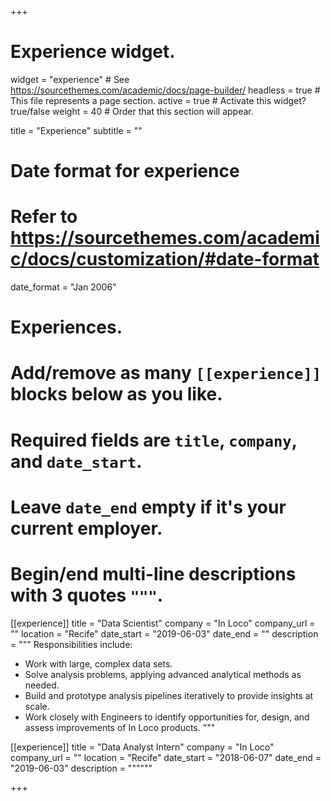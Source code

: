 +++
# Experience widget.
widget = "experience"  # See https://sourcethemes.com/academic/docs/page-builder/
headless = true  # This file represents a page section.
active = true  # Activate this widget? true/false
weight = 40  # Order that this section will appear.

title = "Experience"
subtitle = ""

# Date format for experience
#   Refer to https://sourcethemes.com/academic/docs/customization/#date-format
date_format = "Jan 2006"

# Experiences.
#   Add/remove as many `[[experience]]` blocks below as you like.
#   Required fields are `title`, `company`, and `date_start`.
#   Leave `date_end` empty if it's your current employer.
#   Begin/end multi-line descriptions with 3 quotes `"""`.
[[experience]]
  title = "Data Scientist"
  company = "In Loco"
  company_url = ""
  location = "Recife"
  date_start = "2019-06-03"
  date_end = ""
  description = """
  Responsibilities include:
  
  * Work with large, complex data sets.
  * Solve analysis problems, applying advanced analytical methods as needed.
  * Build and prototype analysis pipelines iteratively to provide insights at scale.
  * Work closely with Engineers to identify opportunities for, design, and assess improvements of In Loco products.
  """

[[experience]]
  title = "Data Analyst Intern"
  company = "In Loco"
  company_url = ""
  location = "Recife"
  date_start = "2018-06-07"
  date_end = "2019-06-03"
  description = """"""

+++
